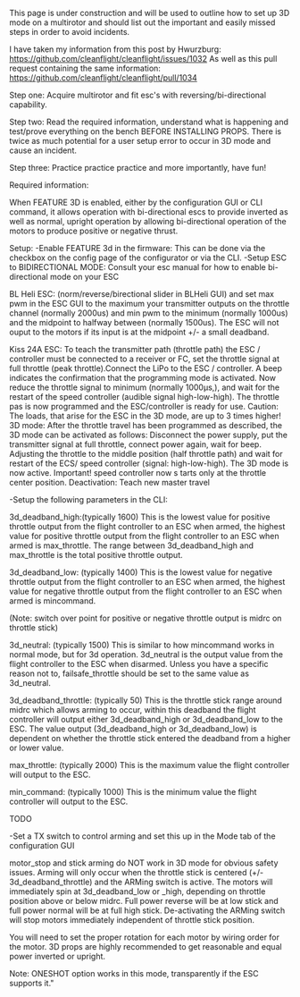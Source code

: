 This page is under construction and will be used to outline how to set up 3D mode on a multirotor and should list out the important and easily missed steps in order to avoid incidents.

I have taken my information from this post by Hwurzburg: https://github.com/cleanflight/cleanflight/issues/1032
As well as this pull request containing the same information: https://github.com/cleanflight/cleanflight/pull/1034

Step one:
Acquire multirotor and fit esc's with reversing/bi-directional capability.

Step two:
Read the required information, understand what is happening and test/prove everything on the bench BEFORE INSTALLING PROPS. There is twice as much potential for a user setup error to occur in 3D mode and cause an incident.

Step three:
Practice practice practice and more importantly, have fun!


Required information:

When FEATURE 3D is enabled, either by the configuration GUI or CLI command, it allows operation with bi-directional escs to provide inverted as well as normal, upright operation by allowing bi-directional operation of the motors to produce positive or negative thrust.

Setup:
-Enable FEATURE 3d in the firmware: This can be done via the checkbox on the config page of the configurator or via the CLI.
-Setup ESC to BIDIRECTIONAL MODE:
Consult your esc manual for how to enable bi-directional mode on your ESC

BL Heli ESC: (norm/reverse/birectional slider in BLHeli GUI) and set max pwm in the ESC GUI to the maximum your transmitter outputs on the throttle channel (normally 2000us) and min pwm to the minimum (normally 1000us) and the midpoint to halfway between (normally 1500us). The ESC will not ouput to the motors if its input is at the midpoint +/- a small deadband.

Kiss 24A ESC:  To teach the transmitter path (throttle path) the ESC / controller must be connected to a receiver
or FC, set the throttle signal at full throttle (peak throttle).Connect the LiPo to the ESC / controller.
A beep indicates the confirmation that the programming mode is activated. Now reduce the throttle
signal to minimum (normally 1000μs,), and wait for the restart of the speed controller (audible
signal high-low-high). The throttle pas is now programmed and the ESC/controller is ready for use.
 Caution: The loads, that arise for the ESC in the 3D mode, are up to 3 times higher!
3D mode: After the throttle travel has been programmed as described, the 3D mode can be activated
as follows: Disconnect the power supply, put the transmitter signal at full throttle, connect power
again, wait for beep. Adjusting the throttle to the middle position (half throttle path) and wait for
restart of the ECS/ speed controller (signal: high-low-high). The 3D mode is now active. Important!
speed controller now s tarts only at the throttle center position. Deactivation: Teach new master
travel

-Setup the following parameters in the CLI:

3d_deadband_high:(typically 1600) This is the lowest value for positive throttle output from the flight controller to an ESC when armed, the highest value for positive throttle output from the flight controller to an ESC when armed is max_throttle. The range between 3d_deadband_high and max_throttle is the total positive throttle output. 

3d_deadband_low: (typically 1400) This is the lowest value for negative throttle output from the flight controller to an ESC when armed, the highest value for negative throttle output from the flight controller to an ESC when armed is mincommand.

(Note: switch over point for positive or negative throttle output is midrc on throttle stick)

3d_neutral: (typically 1500) This is similar to how mincommand works in normal mode, but for 3d operation. 3d_neutral is the output value from the flight controller to the ESC when disarmed. Unless you have a specific reason not to, failsafe_throttle should be set to the same value as 3d_neutral.

3d_deadband_throttle: (typically 50) This is the throttle stick range around midrc which allows arming to occur, within this deadband the flight controller will output either 3d_deadband_high or 3d_deadband_low to the ESC. The value output (3d_deadband_high or 3d_deadband_low) is dependent on whether the throttle stick entered the deadband from a higher or lower value.

max_throttle: (typically 2000) This is the maximum value the flight controller will output to the ESC.

min_command: (typically 1000) This is the minimum value the flight controller will output to the ESC.

TODO

-Set a TX switch to control arming and set this up in the Mode tab of the configuration GUI

motor_stop and stick arming do NOT work in 3D mode for obvious safety issues. Arming will only occur when the throttle stick is centered (+/- 3d_deadband_throttle) and the ARMing switch is active. The motors will immediately spin at 3d_deadband_low or _high, depending on throttle position above or below midrc. Full power reverse will be at low stick and full power normal will be 
at full high stick. De-activating the ARMing switch will stop motors immediately independent of throttle stick position.

You will need to set the proper rotation for each motor by wiring order for the motor.
3D props are highly recommended to get reasonable and equal power inverted or upright.

Note: ONESHOT option works in this mode, transparently if the ESC supports it."